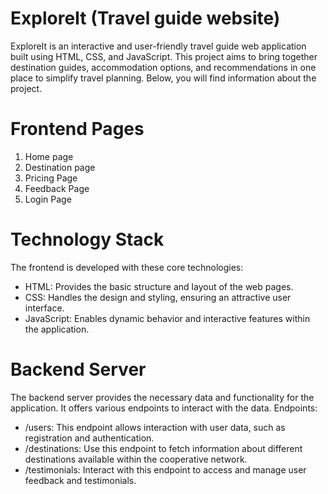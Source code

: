 # ExploreIt (Travel guide website)
ExploreIt is an interactive and user-friendly travel guide web application built using HTML, CSS, and JavaScript. This project aims to bring together destination guides, accommodation options, and recommendations in one place to simplify travel planning. Below, you will find information about the project.

# Frontend Pages
1. Home page
2. Destination page
3. Pricing Page
4. Feedback Page
5. Login Page

# Technology Stack
The frontend is developed with these core technologies:

- HTML: Provides the basic structure and layout of the web pages.
- CSS: Handles the design and styling, ensuring an attractive user interface.
- JavaScript: Enables dynamic behavior and interactive features within the application.

# Backend Server
The backend server provides the necessary data and functionality for the application. It offers various endpoints to interact with the data.
Endpoints:
- /users: This endpoint allows interaction with user data, such as registration and authentication.
- /destinations: Use this endpoint to fetch information about different destinations available within the cooperative network.
- /testimonials: Interact with this endpoint to access and manage user feedback and testimonials.

